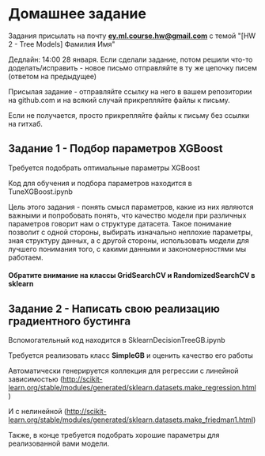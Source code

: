 # Домашнее задание

Задания присылать на почту **ey.ml.course.hw@gmail.com** с темой "[HW 2 - Tree Models] Фамилия Имя"


Дедлайн: 14:00 28 января.
Если сделали задание, потом решили что-то доделать/исправить - новое письмо отправляйте в ту же цепочку писем (ответом на предыдущее)

Присылая задание - отправляйте ссылку на него в вашем репозитории на github.com и на всякий случай прикрепляйте файлы к письму.

Если не получается, просто прикрепляйте файлы к письму без ссылки на гитхаб.

## Задание 1 - Подбор параметров XGBoost

Требуется подобрать оптимальные параметры XGBoost 

Код для обучения и подбора параметров находится в TuneXGBoost.ipynb

Цель этого задания - понять смысл параметров, какие из них являются важными и попробовать понять, что качество модели при различных параметров говорит нам о структуре датасета. Такое понимание позволит с одной стороны, выбирать изначально неплохие параметры, зная структуру данных, а с другой стороны, использовать модели для лучшего понимания того, с какими данными и закономерностями мы работаем.

#### Обратите внимание на классы **GridSearchCV** и **RandomizedSearchCV** в sklearn


## Задание 2 - Написать свою реализацию градиентного бустинга

Вспомогательный код находится в SklearnDecisionTreeGB.ipynb

Требуется реализовать класс **SimpleGB** и оценить качество его работы

Автоматически генерируется коллекция для регрессии с линейной зависимостью (http://scikit-learn.org/stable/modules/generated/sklearn.datasets.make_regression.html)

И с нелинейной (http://scikit-learn.org/stable/modules/generated/sklearn.datasets.make_friedman1.html)

Также, в конце требуется подобрать хорошие параметры для реализованной вами модели.
